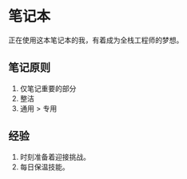 # 笔记本

正在使用这本笔记本的我，有着成为全栈工程师的梦想。

## 笔记原则

1. 仅笔记重要的部分
2. 整洁
3. 通用 > 专用

## 经验

1. 时刻准备着迎接挑战。
2. 每日保温技能。
